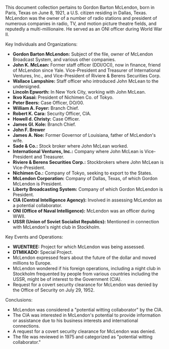 This document collection pertains to Gordon Barton McLendon, born in Paris, Texas on June 8, 1921, a U.S. citizen residing in Dallas, Texas. McLendon was the owner of a number of radio stations and president of numerous companies in radio, TV, and motion picture theatre fields, and reputedly a multi-millionaire. He served as an ONI officer during World War II.

Key Individuals and Organizations:

*   **Gordon Barton McLendon:** Subject of the file, owner of McLendon Broadcast System, and various other companies.
*   **John K. McLean:** Former staff officer (DDI/OCI), now in finance, friend of McLendon since Yale. Vice-President and Treasurer of International Ventures, Inc., and Vice-President of Riviere & Berens Securities Corp.
*   **Wallace Lampshire:** Staff officer who introduced John McLean to the undersigned.
*   **Lincoln Epworth:** In New York City, working with John McLean.
*   **Ikvo Kasai:** President of Nichimen Co. of Tokyo.
*   **Peter Beers:** Case Officer, DO/00.
*   **William A. Foyer:** Branch Chief.
*   **Robert K. Cara:** Security Officer, CIA.
*   **Howell d. Christy:** Case Officer.
*   **James Gl. Kole:** Branch Chief.
*   **John F. Brewer**
*   **James A. Noe:** Former Governor of Louisiana, father of McLendon's wife.
*   **Sade & Co.:** Stock broker where John McLean worked.
*   **International Ventures, Inc.:** Company where John McLean is Vice-President and Treasurer.
*   **Riviere & Berens Securities Corp.:** Stockbrokers where John McLean is Vice-President.
*   **Nichimen Co.:** Company of Tokyo, seeking to export to the States.
*   **McLendon Corporation:** Company of Dallas, Texas, of which Gordon McLendon is President.
*   **Liberty Broadcasting System:** Company of which Gordon McLendon is President.
*   **CIA (Central Intelligence Agency):** Involved in assessing McLendon as a potential collaborator.
*   **ONI (Office of Naval Intelligence):** McLendon was an officer during WWII.
*   **USSR (Union of Soviet Socialist Republics):** Mentioned in connection with McLendon's night club in Stockholm.

Key Events and Operations:

*   **WUENTREE:** Project for which McLendon was being assessed.
*   **DTMIKADO:** Special Project.
*   McLendon expressed fears about the future of the dollar and moved millions to Europe.
*   McLendon wondered if his foreign operations, including a night club in Stockholm frequented by people from various countries including the USSR, might be of interest to the Government (CIA).
*   Request for a covert security clearance for McLendon was denied by the Office of Security on July 29, 1952.

Conclusions:

*   McLendon was considered a "potential witting collaborator" by the CIA.
*   The CIA was interested in McLendon's potential to provide information or assistance due to his business interests and international connections.
*   A request for a covert security clearance for McLendon was denied.
*   The file was reviewed in 1975 and categorized as "potential witting collaborator."
